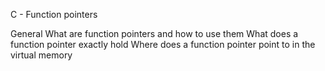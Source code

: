 C - Function pointers

General
What are function pointers and how to use them
What does a function pointer exactly hold
Where does a function pointer point to in the virtual memory
